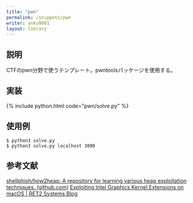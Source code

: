 ```yaml
---
title: "pwn"
permalink: /snippets/pwn
writer: anko9801
layout: library
---
```


## 説明

CTFのpwn分野で使うテンプレート。pwntoolsパッケージを使用する。

## 実装

{% include python.html code="pwn/solve.py" %}

## 使用例

```shell
$ python3 solve.py
$ python3 solve.py localhost 3000
```

## 参考文献
[shellphish/how2heap: A repository for learning various heap exploitation techniques. (github.com)](https://github.com/shellphish/how2heap)
[Exploiting Intel Graphics Kernel Extensions on macOS | RET2 Systems Blog](https://blog.ret2.io/2022/06/29/pwn2own-2021-safari-sandbox-intel-graphics-exploit/)